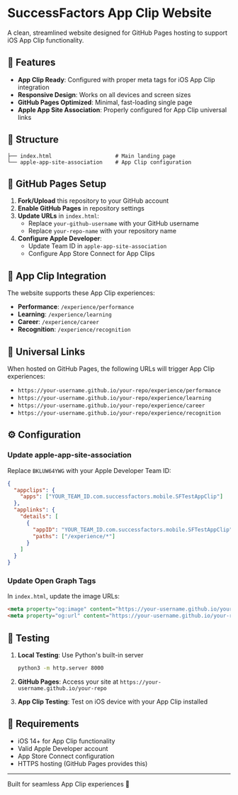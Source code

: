 # SuccessFactors App Clip Website

A clean, streamlined website designed for GitHub Pages hosting to support iOS App Clip functionality.

## 🚀 Features

- **App Clip Ready**: Configured with proper meta tags for iOS App Clip integration
- **Responsive Design**: Works on all devices and screen sizes
- **GitHub Pages Optimized**: Minimal, fast-loading single page
- **Apple App Site Association**: Properly configured for App Clip universal links

## 📁 Structure

```
├── index.html                    # Main landing page
└── apple-app-site-association    # App Clip configuration
```

## 🔧 GitHub Pages Setup

1. **Fork/Upload** this repository to your GitHub account
2. **Enable GitHub Pages** in repository settings
3. **Update URLs** in `index.html`:
   - Replace `your-github-username` with your GitHub username
   - Replace `your-repo-name` with your repository name
4. **Configure Apple Developer**:
   - Update Team ID in `apple-app-site-association`
   - Configure App Store Connect for App Clips

## 🎯 App Clip Integration

The website supports these App Clip experiences:
- **Performance**: `/experience/performance`
- **Learning**: `/experience/learning` 
- **Career**: `/experience/career`
- **Recognition**: `/experience/recognition`

## 🔗 Universal Links

When hosted on GitHub Pages, the following URLs will trigger App Clip experiences:
- `https://your-username.github.io/your-repo/experience/performance`
- `https://your-username.github.io/your-repo/experience/learning`
- `https://your-username.github.io/your-repo/experience/career`
- `https://your-username.github.io/your-repo/experience/recognition`

## ⚙️ Configuration

### Update apple-app-site-association
Replace `BKLUW64YWG` with your Apple Developer Team ID:

```json
{
  "appclips": {
    "apps": ["YOUR_TEAM_ID.com.successfactors.mobile.SFTestAppClip"]
  },
  "applinks": {
    "details": [
      {
        "appID": "YOUR_TEAM_ID.com.successfactors.mobile.SFTestAppClip",
        "paths": ["/experience/*"]
      }
    ]
  }
}
```

### Update Open Graph Tags
In `index.html`, update the image URLs:

```html
<meta property="og:image" content="https://your-username.github.io/your-repo/preview.jpg">
<meta property="og:url" content="https://your-username.github.io/your-repo">
```

## 🧪 Testing

1. **Local Testing**: Use Python's built-in server
   ```bash
   python3 -m http.server 8000
   ```

2. **GitHub Pages**: Access your site at `https://your-username.github.io/your-repo`

3. **App Clip Testing**: Test on iOS device with your App Clip installed

## 📱 Requirements

- iOS 14+ for App Clip functionality
- Valid Apple Developer account
- App Store Connect configuration
- HTTPS hosting (GitHub Pages provides this)

---

Built for seamless App Clip experiences 🍎